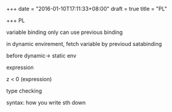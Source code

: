 +++
date = "2016-01-10T17:11:33+08:00"
draft = true
title = "PL"

+++
PL

variable binding
only can use previous binding

in dynamic envirement, fetch variable by previoud satabinding

before dynamic-> static env

expression

z < 0 (expression)

type checking

syntax: how you write sth down



